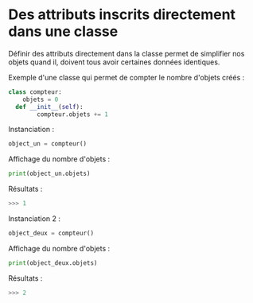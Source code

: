 
# Des attributs inscrits directement dans une classe

Définir des attributs directement dans la classe permet de simplifier nos objets quand il, doivent tous avoir certaines données identiques.

Exemple d'une classe qui permet de compter le nombre d'objets créés :
```python
class compteur:  
    objets = 0  
  def __init__(self):  
        compteur.objets += 1
```   
  Instanciation :
```python
object_un = compteur()
```
Affichage du nombre d'objets :
```python
print(object_un.objets)
```
Résultats :
```python
>>> 1
```
Instanciation 2 :
```python
object_deux = compteur()
```
Affichage du nombre d'objets :
```python
print(object_deux.objets)
```
Résultats :
```python
>>> 2
```
